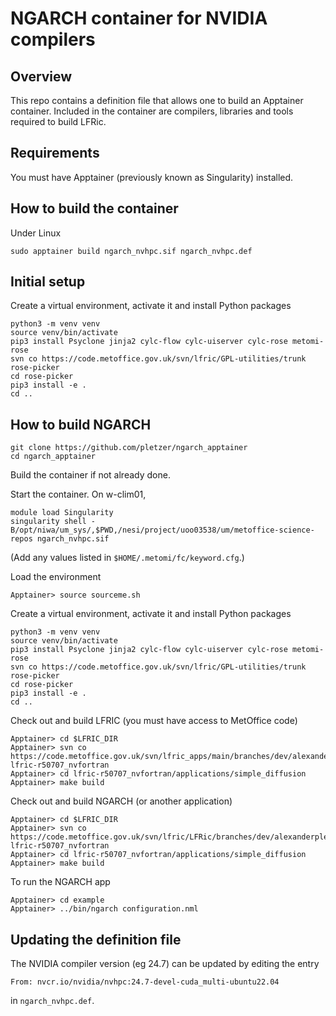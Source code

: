 # NGARCH container for NVIDIA compilers

## Overview

This repo contains a definition file that allows one to build an Apptainer container. Included in the container are compilers, 
libraries and tools required to build LFRic.

## Requirements

You must have Apptainer (previously known as Singularity) installed. 

## How to build the container

Under Linux
```
sudo apptainer build ngarch_nvhpc.sif ngarch_nvhpc.def
```

## Initial setup

Create a virtual environment, activate it and install Python packages
```
python3 -m venv venv
source venv/bin/activate
pip3 install Psyclone jinja2 cylc-flow cylc-uiserver cylc-rose metomi-rose
svn co https://code.metoffice.gov.uk/svn/lfric/GPL-utilities/trunk rose-picker
cd rose-picker
pip3 install -e .
cd ..
```


## How to build NGARCH

```
git clone https://github.com/pletzer/ngarch_apptainer
cd ngarch_apptainer
```

Build the container if not already done.

Start the container. On w-clim01,
```
module load Singularity
singularity shell -B/opt/niwa/um_sys/,$PWD,/nesi/project/uoo03538/um/metoffice-science-repos ngarch_nvhpc.sif
```
(Add any values listed in `$HOME/.metomi/fc/keyword.cfg`.)


Load the environment
```
Apptainer> source sourceme.sh
```

Create a virtual environment, activate it and install Python packages
```
python3 -m venv venv
source venv/bin/activate
pip3 install Psyclone jinja2 cylc-flow cylc-uiserver cylc-rose metomi-rose
svn co https://code.metoffice.gov.uk/svn/lfric/GPL-utilities/trunk rose-picker
cd rose-picker
pip3 install -e .
cd ..
```

Check out and build LFRIC (you must have access to MetOffice code)
```
Apptainer> cd $LFRIC_DIR
Apptainer> svn co https://code.metoffice.gov.uk/svn/lfric_apps/main/branches/dev/alexanderpletzer/r2409_vn1.1_nvfortran  lfric-r50707_nvfortran
Apptainer> cd lfric-r50707_nvfortran/applications/simple_diffusion
Apptainer> make build
```

Check out and build NGARCH (or another application)
```
Apptainer> cd $LFRIC_DIR
Apptainer> svn co https://code.metoffice.gov.uk/svn/lfric/LFRic/branches/dev/alexanderpletzer/r50707_nvfortran lfric-r50707_nvfortran
Apptainer> cd lfric-r50707_nvfortran/applications/simple_diffusion
Apptainer> make build
```

To run the NGARCH app
```
Apptainer> cd example
Apptainer> ../bin/ngarch configuration.nml
```


## Updating the definition file

The NVIDIA compiler version (eg 24.7) can be updated by editing the entry 
```
From: nvcr.io/nvidia/nvhpc:24.7-devel-cuda_multi-ubuntu22.04
```
in `ngarch_nvhpc.def`.
